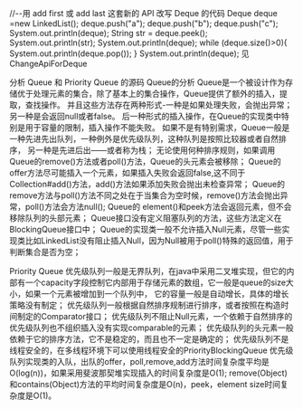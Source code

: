 //--用 add first 或 add last 这套新的 API 改写 Deque 的代码
Deque<String> deque =new LinkedList<String>();
        deque.push("a");
        deque.push("b");
        deque.push("c");
        System.out.println(deque);
        String str = deque.peek();
        System.out.println(str);
        System.out.println(deque);
        while (deque.size()>0){
            System.out.println(deque.pop());
        }
        System.out.println(deque);
见 ChangeApiForDeque

分析 Queue 和 Priority Queue 的源码
Queue的分析
Queue是一个被设计作为存储优于处理元素的集合，除了基本上的集合操作，Queue提供了额外的插入，提取，查找操作。
并且这些方法存在两种形式-一种是如果处理失败，会抛出异常；另一种是会返回null或者false。
后一种形式的插入操作，在Queue的实现类中特别是用于容量的限制，插入操作不能失败。
如果不是有特别需求，Queue一般是一种先进先出队列，一种例外是优先级队列，这种队列是按照比较器或者自然排序，
另一种是先进后出——或者称为栈；
无论使用何种排序规则，如果调用Queue的remove()方法或者poll()方法，Queue的头元素会被移除；
Queue的offer方法尽可能插入一个元素，如果插入失败会返回false,这不同于Collection#add()方法，add()方法如果添加失败会抛出未检查异常；
Queue的remove方法与poll()方法不同之处在于当集合为空时候，remove()方法会抛出异常，poll()方法会方法null();
Queue的 element()和peek方法会返回元素，但不会移除队列的头部元素；
Queue接口没有定义阻塞队列的方法，这些方法定义在BlockingQueue接口中；
Queue的实现类一般不允许插入Null元素，尽管一些实现类比如LinkedList没有阻止插入Null，因为Null被用于poll()特殊的返回值，用于判断集合是否为空；

Priority Queue
优先级队列一般是无界队列，在java中采用二叉堆实现，但它的内部有一个capacity字段控制它内部用于存储元素的数组，它一般是queue的size大小，如果一个元素被增加到一个队列中，
它的容量一般是自动增长，具体的增长策略没有制定；
优先级队列一般根据自然排序规制进行排序，或者按照在构造时间制定的Comparator接口；
优先级队列不阻止Null元素，一个依赖于自然排序的优先级队列也不组织插入没有实现comparable的元素；
优先级队列的头元素一般依赖于它的排序方法，它不是稳定的，而且也不一定是确定的；
优先级队列不是线程安全的，在多线程环境下可以使用线程安全的PriorityBlockingQueue
优先级队列实现类的入队，出队的offer，poll,remove,add方法时间复杂度平均是O(log(n))，如果采用斐波那契堆实现插入的时间复杂度是O(1);
remove(Object)和contains(Object)方法的平均时间复杂度是O(n)，peek，element size时间复杂度是O(1)。
